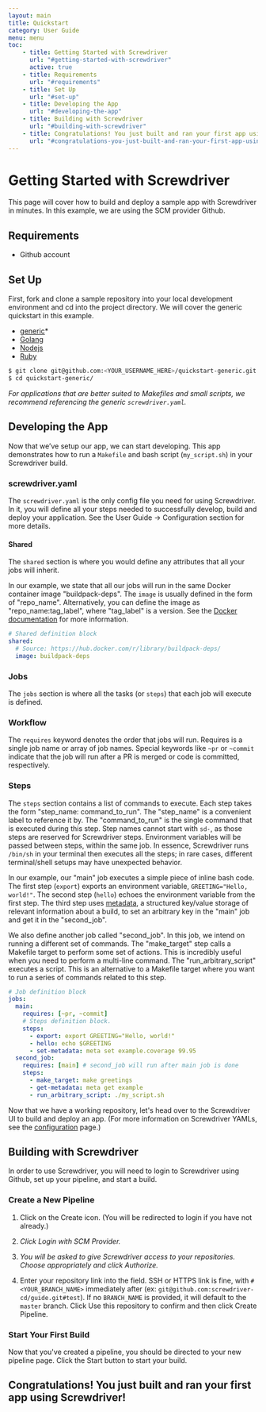 ```yaml
---
layout: main
title: Quickstart
category: User Guide
menu: menu
toc:
    - title: Getting Started with Screwdriver
      url: "#getting-started-with-screwdriver"
      active: true
    - title: Requirements
      url: "#requirements"
    - title: Set Up
      url: "#set-up"
    - title: Developing the App
      url: "#developing-the-app"
    - title: Building with Screwdriver
      url: "#building-with-screwdriver"
    - title: Congratulations! You just built and ran your first app using Screwdriver!
      url: "#congratulations-you-just-built-and-ran-your-first-app-using-screwdriver"
---
```

# Getting Started with Screwdriver

This page will cover how to build and deploy a sample app with Screwdriver in minutes. In this example, we are using the SCM provider Github.

## Requirements
- Github account

## Set Up
First, fork and clone a sample repository into your local development environment and cd into the project directory. We will cover the generic quickstart in this example.

- [generic](https://github.com/screwdriver-cd-test/quickstart-generic)*
- [Golang](https://github.com/screwdriver-cd-test/quickstart-golang)
- [Nodejs](https://github.com/screwdriver-cd-test/quickstart-nodejs)
- [Ruby](https://github.com/screwdriver-cd-test/quickstart-ruby)

```bash
$ git clone git@github.com:<YOUR_USERNAME_HERE>/quickstart-generic.git
$ cd quickstart-generic/
```

*For applications that are better suited to Makefiles and small scripts, we recommend referencing the generic `screwdriver.yaml`.*

## Developing the App

Now that we’ve setup our app, we can start developing. This app demonstrates how to run a `Makefile` and bash script (`my_script.sh`) in your Screwdriver build.

### screwdriver.yaml

The `screwdriver.yaml` is the only config file you need for using Screwdriver. In it, you will define all your steps needed to successfully develop, build and deploy your application. See the User Guide -> Configuration section for more details.

#### Shared
The `shared` section is where you would define any attributes that all your jobs will inherit.

In our example, we state that all our jobs will run in the same Docker container image "buildpack-deps". The `image` is usually defined in the form of "repo_name". Alternatively, you can define the image as "repo_name:tag_label", where "tag_label" is a version. See the [Docker documentation](https://docs.docker.com/engine/reference/commandline/pull/#pull-an-image-from-docker-hub) for more information.

```yaml
# Shared definition block
shared:
  # Source: https://hub.docker.com/r/library/buildpack-deps/
  image: buildpack-deps
```

### Jobs
The `jobs` section is where all the tasks (or `steps`) that each job will execute is defined.

### Workflow
The `requires` keyword denotes the order that jobs will run. Requires is a single job name or array of job names. Special keywords like `~pr` or `~commit` indicate that the job will run after a PR is merged or code is committed, respectively.

### Steps
The `steps` section contains a list of commands to execute.
Each step takes the form "step_name: command_to_run". The "step_name" is a convenient label to reference it by. The
"command_to_run" is the single command that is executed during this step. Step names cannot start with `sd-`, as those steps are reserved for Screwdriver steps. Environment variables will be passed between steps, within the same job. In essence, Screwdriver runs `/bin/sh` in your terminal then executes all the steps; in rare cases, different terminal/shell setups may have unexpected behavior.

In our example, our "main" job executes a simple piece of inline bash code. The first step (`export`) exports an environment variable, `GREETING="Hello, world!"`. The second step (`hello`) echoes the environment variable from the first step. The third step uses [metadata](./metadata), a structured key/value storage of relevant information about a build, to set an arbitrary key in the "main" job and get it in the "second_job".

We also define another job called "second_job". In this job, we intend on running a different set of commands. The "make_target" step calls a Makefile target to perform some set of actions. This is incredibly useful when you need to perform a multi-line command.
The "run_arbitrary_script" executes a script. This is an alternative to a Makefile target where you want to run a series of commands related to this step.

```yaml
# Job definition block
jobs:
  main:
    requires: [~pr, ~commit]
    # Steps definition block.
    steps:
      - export: export GREETING="Hello, world!"
      - hello: echo $GREETING
      - set-metadata: meta set example.coverage 99.95
  second_job:
    requires: [main] # second_job will run after main job is done
    steps:
      - make_target: make greetings
      - get-metadata: meta get example
      - run_arbitrary_script: ./my_script.sh
```

Now that we have a working repository, let's head over to the Screwdriver UI to build and deploy an app. (For more information on Screwdriver YAMLs, see the [configuration](./configuration) page.)

## Building with Screwdriver

In order to use Screwdriver, you will need to login to Screwdriver using Github, set up your pipeline, and start a build.


### Create a New Pipeline

1. Click on the Create icon. (You will be redirected to login if you have not already.)

1. _Click Login with SCM Provider._

1. _You will be asked to give Screwdriver access to your repositories. Choose appropriately and click Authorize._

1. Enter your repository link into the field. SSH or HTTPS link is fine, with `#<YOUR_BRANCH_NAME>` immediately after (ex: `git@github.com:screwdriver-cd/guide.git#test`). If no `BRANCH_NAME` is provided, it will default to the `master` branch.
Click Use this repository to confirm and then click Create Pipeline.

### Start Your First Build
Now that you've created a pipeline, you should be directed to your new pipeline page. Click the Start button to start your build.


## Congratulations! You just built and ran your first app using Screwdriver!
